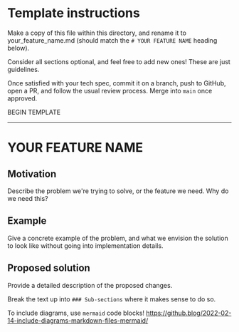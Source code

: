 # Template instructions
Make a copy of this file within this directory, and rename it to your_feature_name.md (should match the `# YOUR FEATURE NAME` heading below).

Consider all sections optional, and feel free to add new ones! These are just guidelines.

Once satisfied with your tech spec, commit it on a branch, push to GitHub, open a PR, and follow the usual review process. Merge into `main` once approved.

BEGIN TEMPLATE

---

# YOUR FEATURE NAME

## Motivation
Describe the problem we're trying to solve, or the feature we need. Why do we need this?

## Example
Give a concrete example of the problem, and what we envision the solution to look like without going into implementation details.

## Proposed solution
Provide a detailed description of the proposed changes.

Break the text up into `### Sub-sections` where it makes sense to do so.

To include diagrams, use ```mermaid``` code blocks!
https://github.blog/2022-02-14-include-diagrams-markdown-files-mermaid/
